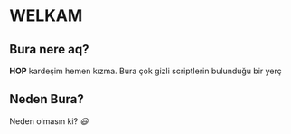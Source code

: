 # WELKAM

## Bura nere aq?

**HOP** kardeşim hemen kızma. Bura çok gizli scriptlerin bulunduğu bir yerç

## Neden Bura?

Neden olmasın ki? _😃_
